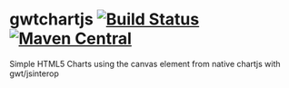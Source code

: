 # gwtchartjs [![Build Status](https://travis-ci.org/acodrx/gwtchartjs.svg?branch=master)](https://travis-ci.org/acodrx/gwtchartjs) [![Maven Central](https://maven-badges.herokuapp.com/maven-central/com.github.acodrx/gwtchartjs/badge.svg?style=flat-square)](https://maven-badges.herokuapp.com/maven-central/com.github.acodrx/gwtchartjs/)
Simple HTML5 Charts using the canvas element from native chartjs with gwt/jsinterop
